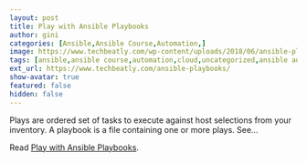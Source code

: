```yaml
---
layout: post
title: Play with Ansible Playbooks
author: gini
categories: [Ansible,Ansible Course,Automation,]
image: https://www.techbeatly.com/wp-content/uploads/2018/06/ansible-playbooks-1024x576.png
tags: [ansible,ansible course,automation,cloud,uncategorized,ansible ad-hoc,ansible command,ansible doc,ansible playbook,ansible training,]
ext_url: https://www.techbeatly.com/ansible-playbooks/
show-avatar: true
featured: false
hidden: false
---
```


Plays are ordered set of tasks to execute against host selections from your inventory. A playbook is a file containing one or more plays. See&#46;&#46;&#46;

Read [Play with Ansible Playbooks](https://www.techbeatly.com/ansible-playbooks/).